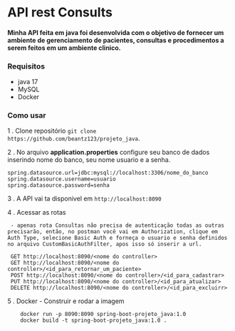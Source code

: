 # API rest Consults

#### Minha API feita em java foi desenvolvida com o objetivo de fornecer um ambiente de gerenciamento de pacientes, consultas e procedimentos a serem feitos em um ambiente clinico.

### Requisitos

- java 17
- MySQL
- Docker

### Como usar

1 . Clone repositório `git clone https://github.com/beantz123/projeto_java`.

2 . No arquivo __application.properties__ configure seu banco de dados inserindo nome do banco, seu nome usuario e a senha.

    spring.datasource.url=jdbc:mysql://localhost:3306/nome_do_banco
    spring.datasource.username=usuario
    spring.datasource.password=senha
    
3 . A API vai ta disponivel em `http://localhost:8090`

4 . Acessar as rotas 

     - apenas rota Consultas não precisa de autenticação todas as outras precisarão, então, no postman você vai em Authorization, clique em Auth Type, selecione Basic Auth e forneça o usuario e senha definidos no arquivo CustomBasicAuthFilter, apos isso só inserir a url.

     GET http://localhost:8090/<nome do controller>
     GET http://localhost:8090/<nome do controller>/<id_para_retornar_um_paciente>
     POST http://localhost:8090/<nome do controller>/<id_para_cadastrar>
     PUT http://localhost:8090/<nome do controller>/<id_para_atualizar>
     DELETE http://localhost:8090/<nome do controller>/<id_para_excluirr>
     
5 . Docker
    - Construir e rodar a imagem
    
        docker run -p 8090:8090 spring-boot-projeto_java:1.0
        docker build -t spring-boot-projeto_java:1.0 .

     
    
